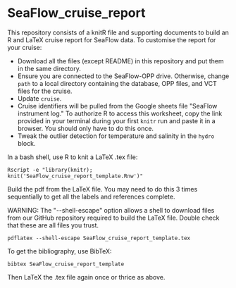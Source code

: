 # SeaFlow_cruise_report
This repository consists of a knitR file and supporting documents to build an R and LaTeX cruise report for SeaFlow data.  To customise the report for your cruise:
* Download all the files (except README) in this repository and put them in the same directory.
* Ensure you are connected to the SeaFlow-OPP drive.  Otherwise, change `path` to a local directory containing the database, OPP files, and VCT files for the cruise.
* Update `cruise`. 
* Cruise identifiers will be pulled from the Google sheets file "SeaFlow instrument log."  To authorize R to access this worksheet, copy the link provided in your terminal during your first `knitr` run and paste it in a browser. You should only have to do this once.
* Tweak the outlier detection for temperature and salinity in the `hydro` block.

In a bash shell, use R to knit a LaTeX .tex file:

```
Rscript -e "library(knitr); knit('SeaFlow_cruise_report_template.Rnw')"
```

Build the pdf from the LaTeX file.  You may need to do this 3 times sequentially to get all the labels and references complete.

WARNING:  The "--shell-escape" option allows a shell to download files from our GitHub repository required to build the LaTeX file.  Double check that these are all files you trust.    

```
pdflatex --shell-escape SeaFlow_cruise_report_template.tex
```

To get the bibliography, use BibTeX:

```
bibtex SeaFlow_cruise_report_template
```

Then LaTeX the .tex file again once or thrice as above.
